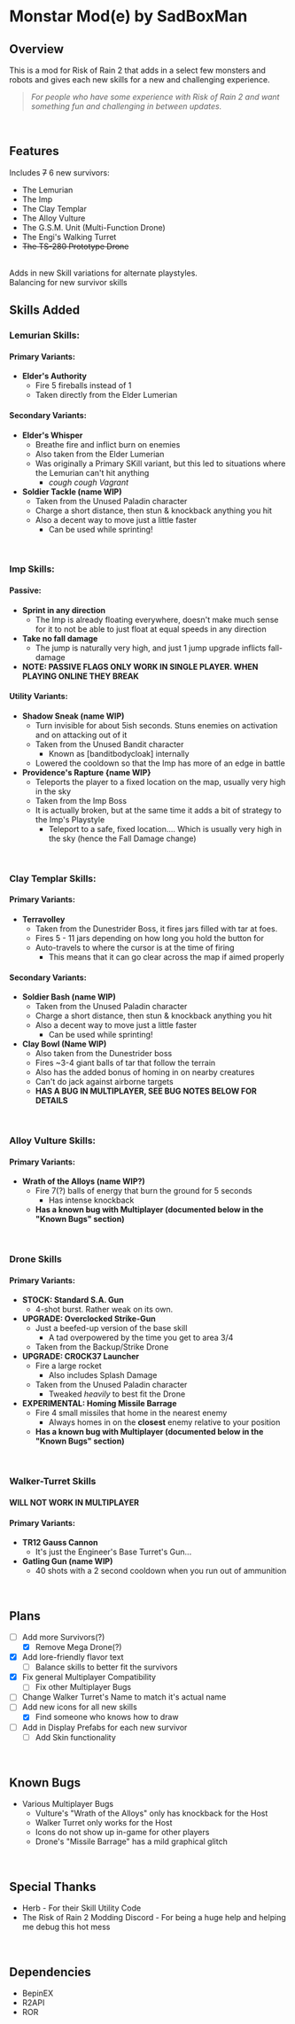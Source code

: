 # Monstar Mod(e) by SadBoxMan

## Overview
This is a mod for Risk of Rain 2 that adds in a select few monsters and robots and gives each new skills for a new and challenging experience.

> *For people who have some experience with Risk of Rain 2 and want something fun and challenging in between updates.*

<br>

## Features
Includes ~~7~~ 6 new survivors:
  - The Lemurian
  - The Imp
  - The Clay Templar
  - The Alloy Vulture
  - The G.S.M. Unit (Multi-Function Drone)
  - The Engi's Walking Turret
  - ~~The TS-280 Prototype Drone~~
<br>
Adds in new Skill variations for alternate playstyles.
<br>Balancing for new survivor skills


## Skills Added
### Lemurian Skills:
#### Primary Variants:
- **Elder's Authority**
  - Fire 5 fireballs instead of 1
  - Taken directly from the Elder Lumerian
#### Secondary Variants:
- **Elder's Whisper**
  - Breathe fire and inflict burn on enemies
  - Also taken from the Elder Lumerian
  - Was originally a Primary SKill variant, but this led to situations where the Lemurian can't hit anything
    - *cough cough Vagrant*
- **Soldier Tackle (name WIP)**
  - Taken from the Unused Paladin character
  - Charge a short distance, then stun & knockback anything you hit
  - Also a decent way to move just a little faster
    - Can be used while sprinting!
    
<br>
 
### Imp Skills:
#### Passive:
- **Sprint in any direction**
  - The Imp is already floating everywhere, doesn't make much sense for it to not be able to just float at equal speeds in any direction
- **Take no fall damage**
  - The jump is naturally very high, and just 1 jump upgrade inflicts fall-damage
- **NOTE: PASSIVE FLAGS ONLY WORK IN SINGLE PLAYER. WHEN PLAYING ONLINE THEY BREAK**
#### Utility Variants:
- **Shadow Sneak (name WIP)**
  - Turn invisible for about 5ish seconds. Stuns enemies on activation and on attacking out of it
  - Taken from the Unused Bandit character
    - Known as [banditbodycloak] internally
  - Lowered the cooldown so that the Imp has more of an edge in battle
- **Providence's Rapture {name WIP}**
  - Teleports the player to a fixed location on the map, usually very high in the sky
  - Taken from the Imp Boss 
  - It is actually broken, but at the same time it adds a bit of strategy to the Imp's Playstyle
    - Teleport to a safe, fixed location.... Which is usually very high in the sky (hence the Fall Damage change)

<br>

### Clay Templar Skills:
#### Primary Variants:
- **Terravolley**
  - Taken from the Dunestrider Boss, it fires jars filled with tar at foes.
  - Fires 5 - 11 jars depending on how long you hold the button for
  - Auto-travels to where the cursor is at the time of firing
    - This means that it can go clear across the map if aimed properly
#### Secondary Variants:
- **Soldier Bash (name WIP)**
  - Taken from the Unused Paladin character
  - Charge a short distance, then stun & knockback anything you hit
  - Also a decent way to move just a little faster
    - Can be used while sprinting!
- **Clay Bowl (Name WIP)**
  - Also taken from the Dunestrider boss
  - Fires ~3-4 giant balls of tar that follow the terrain
  - Also has the added bonus of homing in on nearby creatures
  - Can't do jack against airborne targets
  - **HAS A BUG IN MULTIPLAYER, SEE BUG NOTES BELOW FOR DETAILS**

<br>

### Alloy Vulture Skills:
#### Primary Variants:
- **Wrath of the Alloys (name WIP?)**
  - Fire 7(?) balls of energy that burn the ground for 5 seconds
    - Has intense knockback
  - **Has a known bug with Multiplayer (documented below in the "Known Bugs" section)**
<br>

### Drone Skills
#### Primary Variants:
- **STOCK: Standard S.A. Gun**
  - 4-shot burst. Rather weak on its own.
- **UPGRADE: Overclocked Strike-Gun**
  - Just a beefed-up version of the base skill
     - A tad overpowered by the time you get to area 3/4
  - Taken from the Backup/Strike Drone
- **UPGRADE: CR0CK37 Launcher**
  - Fire a large rocket
    - Also includes Splash Damage
  - Taken from the Unused Paladin character
    - Tweaked *heavily* to best fit the Drone
- **EXPERIMENTAL: Homing Missile Barrage**
  - Fire 4 small missiles that home in the nearest enemy
    - Always homes in on the **closest** enemy relative to your position
  - **Has a known bug with Multiplayer (documented below in the "Known Bugs" section)**


<br>

### Walker-Turret Skills
#### **WILL NOT WORK IN MULTIPLAYER**
#### Primary Variants:
- **TR12 Gauss Cannon**
  - It's just the Engineer's Base Turret's Gun...
- **Gatling Gun (name WIP)**
  - 40 shots with a 2 second cooldown when you run out of ammunition
 
<br>

## Plans
- [ ] Add more Survivors(?)
  - [x] Remove Mega Drone(?)
- [x] Add lore-friendly flavor text
  - [ ] Balance skills to better fit the survivors
- [x] Fix general Multiplayer Compatibility
  - [ ] Fix other Multiplayer Bugs
- [ ] Change Walker Turret's Name to match it's actual name
- [ ] Add new icons for all new skills
  - [x] Find someone who knows how to draw
- [ ] Add in Display Prefabs for each new survivor
  - [ ] Add Skin functionality

<br>

## Known Bugs
- Various Multiplayer Bugs
  - Vulture's "Wrath of the Alloys" only has knockback for the Host
  - Walker Turret only works for the Host
  - Icons do not show up in-game for other players
  - Drone's "Missile Barrage" has a mild graphical glitch
  
<br>

## Special Thanks
- Herb - For their Skill Utility Code
- The Risk of Rain 2 Modding Discord - For being a huge help and helping me debug this hot mess

<br>
 
## Dependencies
- BepinEX
- R2API
- ROR 
